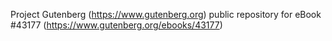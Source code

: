 Project Gutenberg (https://www.gutenberg.org) public repository for eBook #43177 (https://www.gutenberg.org/ebooks/43177)
